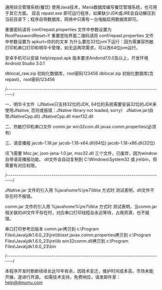 通用综合管理系统(餐饮)
使用Java技术，Maria数据库编写餐饮管理系统，也可用于其它方面。
双击 repast.exe 即可运行程序，如果缺少JDK或JRE会自动解压到当前目录下；程序自带数据库，网络中只需有一台电脑启用数据库即可。

重置密码请将 conf/repast.properties 文件中参数设置为 RootPasswordReset=Y
重置登陆界面二维码请将 conf/repast.properties 文件中参数设置为 apkurl=你的的文本
为什么要在32位jvm下运行：因为需兼容热敏打印机串口打印和明华卡管理，如无这两项需求，可以改64位jvm运行。

安卓手机可以安装 help\repast.apk 版本要求Andorid7.0.0及以上，开发环境Android Studio 3.0.1

dblocal_raw.zip	初始化数据库，root密码123456
dblocal.zip	初始化数据库(含repast)，root密码123456

/*---------------------------------------------------------------------------------*/

 一、明华卡文件（JNative只支持32位的JDK, 64位的系统需要安装32位的JDK来使用JNative, 否则或报错：JNative library not loaded, sorry）
      JNative.jar(自带JNativeCpp.dll)   JNativeCpp.dll   mwrf32.dll

 二、热敏打印机串口文件
      comm.jar   win32com.dll   javax.comm.properties(必须有)

 三、语音播报
      jacob-1.18.jar   jacob-1.18-x64.dll(64位)   jacob-1.18-x86.dll(32位)

 讯飞需要 Msc.jar, json-jena-1.0.jar, msc32.dll 三个文件，已废弃，因为window自带语音播报功能。
 dll文件会自动复制到  C:\Windows\System32 或 jre\bin，但需要有对应权限。

/*---------------------------------------------------------------------------------*/

  JNative.jar 文件的引入用 %javahome%\jre7\lib\e 方式时
  测试表明，dll文件不存在时不报错。

  comm.jar 文件的引入用 %javahome%\jre7\lib\e 方式时
  测试表明，当comm.jar相关联的dll文件不存在时，对应串口打印线程会永远等待，占用资源，也不报错。

  串口打印参考旧版本
  comm.jar拷贝到		      	c:\Program Files\Java\jdk1.6.0_23\jre\lib\ext
  javax.comm.properties拷贝到  		c:\Program Files\Java\jdk1.6.0_23\jre\lib
  win32comm.dll拷贝到           		c:\Program Files\Java\jdk1.6.0_23\bin

/*---------------------------------------------------------------------------------*/

 本程序开发时断断续续长达10年有余，因技术变迁，维护时间成本高，市场未能开展，遂进行开源。
 如需技术支持，免费响应，请发邮件至：help@dmumu.com
